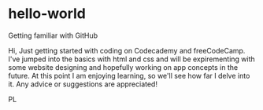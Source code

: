 # hello-world
Getting familiar with GitHub

Hi,
Just getting started with coding on Codecademy and freeCodeCamp. I've jumped into the basics with html and css and will be expirementing with some website designing and hopefully working on app concepts in the future. At this point I am enjoying learning, so we'll see how far I delve into it. Any advice or suggestions are appreciated!

PL
